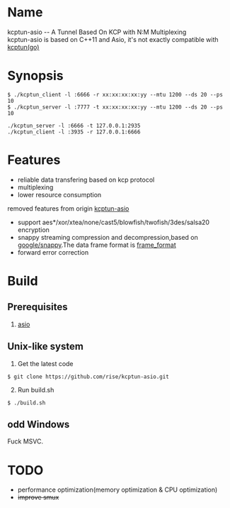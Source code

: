 Name 
====

kcptun-asio -- A Tunnel Based On KCP with N:M Multiplexing  
kcptun-asio is based on C++11 and Asio, it's not exactly compatible with [kcptun(go)](https://github.com/xtaci/kcptun)  

Synopsis
========

```
$ ./kcptun_client -l :6666 -r xx:xx:xx:xx:yy --mtu 1200 --ds 20 --ps 10
$ ./kcptun_server -l :7777 -t xx:xx:xx:xx:yy --mtu 1200 --ds 20 --ps 10
```
```
./kcptun_server -l :6666 -t 127.0.0.1:2935
./kcptun_client -l :3935 -r 127.0.0.1:6666
```

Features
========

* reliable data transfering based on kcp protocol  
* multiplexing  
* lower resource consumption  

removed features from origin [kcptun-asio](https://github.com/ccsexyz/kcptun-asio) 
* support aes*/xor/xtea/none/cast5/blowfish/twofish/3des/salsa20 encryption 
* snappy streaming compression and decompression,based on [google/snappy](https://github.com/google/snappy).The data frame format is [frame_format](https://github.com/google/snappy/blob/master/framing_format.txt)  
* forward error correction  

Build
=====

Prerequisites
-------------

1. [asio](https://github.com/chriskohlhoff/asio)

Unix-like system
----------------
1. Get the latest code  
```
$ git clone https://github.com/rise/kcptun-asio.git  
```
2. Run build.sh
```
$ ./build.sh  
```

odd Windows
-----------

Fuck MSVC.
 
TODO   
====

* performance optimization(memory optimization & CPU optimization)   
* ~~improve smux~~   
